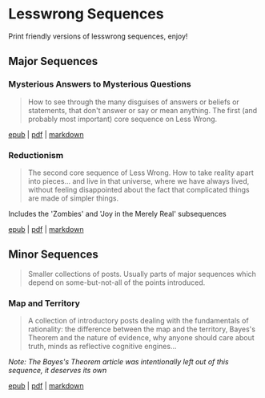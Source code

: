 # Lesswrong Sequences

Print friendly versions of lesswrong sequences, enjoy!

## Major Sequences

### Mysterious Answers to Mysterious Questions

> How to see through the many disguises of answers or beliefs or statements,
> that don't answer or say or mean anything. The first (and probably most
> important) core sequence on Less Wrong.

[epub](https://github.com/jb55/lesswrong-print/raw/master/sequences/mysterious/Mysterious%20Answers%20to%20Mysterious%20Questions.epub) |
[pdf](https://github.com/jb55/lesswrong-print/raw/master/sequences/mysterious/Mysterious%20Answers%20to%20Mysterious%20Questions.pdf) |
[markdown](https://github.com/jb55/lesswrong-print/blob/master/sequences/mysterious/mysterious.md)

### Reductionism

> The second core sequence of Less Wrong. How to take reality apart into
> pieces... and live in that universe, where we have always lived, without
> feeling disappointed about the fact that complicated things are made of
> simpler things.

Includes the 'Zombies' and 'Joy in the Merely Real' subsequences

[epub](https://github.com/jb55/lesswrong-print/raw/master/sequences/reductionism/Reductionism.epub) |
[pdf](https://github.com/jb55/lesswrong-print/raw/master/sequences/reductionism/Reductionism.pdf) |
[markdown](https://github.com/jb55/lesswrong-print/blob/master/sequences/reductionism/Reductionism.md)

## Minor Sequences

> Smaller collections of posts. Usually parts of major sequences which depend on some-but-not-all of the points introduced.

### Map and Territory

> A collection of introductory posts dealing with the fundamentals of
> rationality: the difference between the map and the territory, Bayes's Theorem
> and the nature of evidence, why anyone should care about truth, minds as
> reflective cognitive engines...

*Note: The Bayes's Theorem article was intentionally left out of this sequence,
it deserves its own*

[epub](https://github.com/jb55/lesswrong-print/raw/master/sequences/map_and_territory/Map%20and%20Territory.epub) |
[pdf](https://github.com/jb55/lesswrong-print/raw/master/sequences/map_and_territory/Map%20and%20Territory.pdf) |
[markdown](https://github.com/jb55/lesswrong-print/blob/master/sequences/map_and_territory/map_and_territory.md)

